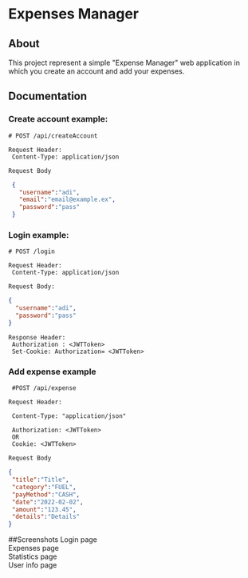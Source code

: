 # Expenses Manager

## About
This project represent a simple "Expense Manager" web application in
which you create an account and add your expenses.

## Documentation

### Create account example:
`# POST /api/createAccount`
```
Request Header:
 Content-Type: application/json
```
`Request Body`
```json
 {
   "username":"adi",   
   "email":"email@example.ex",
   "password":"pass"
 }
```

### Login example:  

`# POST /login`
```
Request Header:
 Content-Type: application/json
```
`Request Body:`
```json
{
  "username":"adi",   
  "password":"pass"
}
```
```
Response Header:
 Authorization : <JWTToken>
 Set-Cookie: Authorization= <JWTToken>
```

### Add expense example
` #POST /api/expense`  

`Request Header:`
```
 Content-Type: "application/json"
 
 Authorization: <JWTToken>
 OR
 Cookie: <JWTToken>
```
`Request Body`
```json
{
 "title":"Title",
 "category":"FUEL",
 "payMethod":"CASH",
 "date":"2022-02-02",
 "amount":"123.45",
 "details":"Details"
}
```
##Screenshots
Login page  
Expenses page  
Statistics page  
User info page
